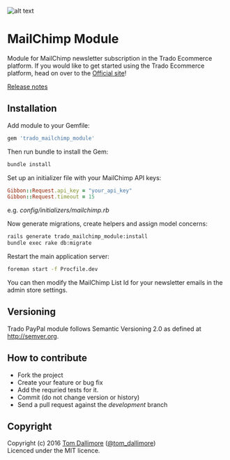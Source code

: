 ![alt text](http://cdn0.trado.io/trado-promo/assets/img/cropped.png "Trado")

# MailChimp Module
Module for MailChimp newsletter subscription in the Trado Ecommerce platform. If you would like to get started using the Trado Ecommerce platform, head on over to the [Official site](http://www.trado.io/?utm_source=github&utm_medium=website&utm_campaign=trado)!

[Release notes](http://release.tomdallimore.com/projects/trado-mailchimp)

## Installation

Add module to your Gemfile:

```ruby
gem 'trado_mailchimp_module'
```

Then run bundle to install the Gem:

```sh
bundle install
```

Set up an initializer file with your MailChimp API keys:

```ruby
Gibbon::Request.api_key = "your_api_key"
Gibbon::Request.timeout = 15
```
e.g. *config/initializers/mailchimp.rb*

Now generate migrations, create helpers and assign model concerns:

```sh
rails generate trado_mailchimp_module:install
bundle exec rake db:migrate
```

Restart the main application server:

```sh
foreman start -f Procfile.dev
```

You can then modify the MailChimp List Id for your newsletter emails in the admin store settings.

## Versioning

Trado PayPal module follows Semantic Versioning 2.0 as defined at
<http://semver.org>.

## How to contribute

* Fork the project
* Create your feature or bug fix
* Add the requried tests for it.
* Commit (do not change version or history)
* Send a pull request against the *development* branch

## Copyright
Copyright (c) 2016 [Tom Dallimore](http://www.tomdallimore.com/?utm_source=trado-mailchimp-module-github&utm_medium=website&utm_campaign=tomdallimore) ([@tom_dallimore](http://twitter.com/tom_dallimore))  
Licenced under the MIT licence.
